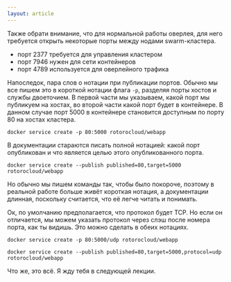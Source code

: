 ```yaml
---
layout: article
---
```


Также обрати внимание, что для нормальной работы оверлея, для него требуется открыть некоторые порты между нодами swarm-кластера.

- порт 2377 требуется для управления кластером
- порт 7946 нужен для сети контейнеров
- порт 4789 используется для оверлейного трафика

Напоследок, пара слов о нотации при публикации портов. Обычно мы все пишем это в короткой нотации флага `-p`, разделяя порты хостов и службы двоеточием. В первой части мы указываем, какой порт мы публикуем на хостах, во второй части какой порт будет в контейнере. В данном случае порт 5000 в контейнере становится доступным по порту 80 на хостах кластера.

```
docker service create -p 80:5000 rotorocloud/webapp
```

В документации стараются писать полной нотацией: какой порт опубликован и что является целью этого опубликованного порта.

```
docker service create --publish published=80,target=5000 rotorocloud/webapp
```

Но обычно мы пишем команды так, чтобы было покороче, поэтому в реальной работе больше живёт короткая нотация, а документации длинная, поскольку считается, что её легче читать и понимать.

Ок, по умолчанию предполагается, что протокол будет TCP. Но если он отличается, мы можем указать протокол через слэш после номера порта, как ты видишь. Это можно сделать в обеих нотациях.

```
docker service create -p 80:5000/udp rotorocloud/webapp
```

```
docker service create --publish published=80,target=5000,protocol=udp rotorocloud/webapp
```

Что же, это всё. Я жду тебя в следующей лекции.
